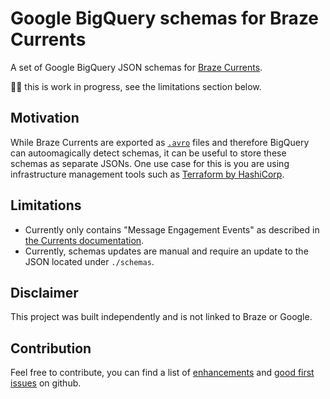 # Google BigQuery schemas for Braze Currents

A set of Google BigQuery JSON schemas for [Braze Currents](https://www.braze.com/documentation/Partner_Integrations/#braze-currents).

:woman_factory_worker: this is work in progress, see the limitations section below.

## Motivation

While Braze Currents are exported as [`.avro`](https://avro.apache.org/) files and therefore BigQuery can autoomagically detect schemas,
it can be useful to store these schemas as separate JSONs. One use case for this is you are using infrastructure
management tools such as [Terraform by HashiCorp](https://www.terraform.io/).

## Limitations

  - Currently only contains "Message Engagement Events" as described in [the Currents documentation](https://www.braze.com/documentation/Partner_Integrations/#event-export-details).
  - Currently, schemas updates are manual and require an update to the JSON located under `./schemas`.

## Disclaimer

This project was built independently and is not linked to Braze or Google.

## Contribution

Feel free to contribute, you can find a list of [enhancements](https://github.com/sircelsius/braze-currents-bigquery-schemas/issues?q=is%3Aopen+is%3Aissue+label%3Aenhancement) and [good first issues](https://github.com/sircelsius/braze-currents-bigquery-schemas/issues?q=is%3Aopen+is%3Aissue+label%3A%22good+first+issue%22) on github.
